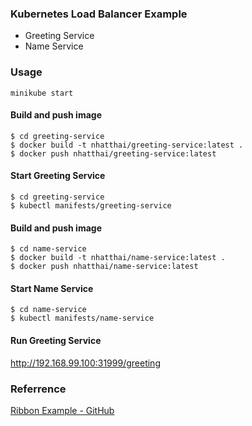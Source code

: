 ### Kubernetes Load Balancer Example
+ Greeting Service
+ Name Service

### Usage

```
minikube start
```

#### Build and push image
```
$ cd greeting-service
$ docker build -t nhatthai/greeting-service:latest .
$ docker push nhatthai/greeting-service:latest
```

#### Start Greeting Service
```
$ cd greeting-service
$ kubectl manifests/greeting-service
```

#### Build and push image
```
$ cd name-service
$ docker build -t nhatthai/name-service:latest .
$ docker push nhatthai/name-service:latest
```

#### Start Name Service
```
$ cd name-service
$ kubectl manifests/name-service
```

#### Run Greeting Service
http://192.168.99.100:31999/greeting


### Referrence
[Ribbon Example - GitHub](https://github.com/spring-cloud-incubator/spring-cloud-kubernetes/tree/master/spring-cloud-kubernetes-examples/kubernetes-circuitbreaker-ribbon-example)